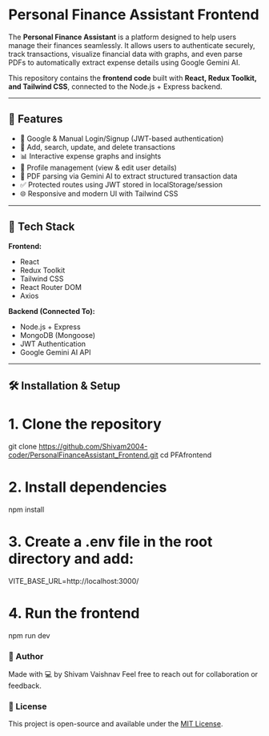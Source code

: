 # Personal Finance Assistant Frontend

The **Personal Finance Assistant** is a platform designed to help users manage their finances seamlessly. It allows users to authenticate securely, track transactions, visualize financial data with graphs, and even parse PDFs to automatically extract expense details using Google Gemini AI.  

This repository contains the **frontend code** built with **React, Redux Toolkit, and Tailwind CSS**, connected to the Node.js + Express backend.

---

## 🌟 Features

- 🔐 Google & Manual Login/Signup (JWT-based authentication)  
- 💸 Add, search, update, and delete transactions  
- 📊 Interactive expense graphs and insights  
- 📁 Profile management (view & edit user details)  
- 📑 PDF parsing via Gemini AI to extract structured transaction data  
- ✅ Protected routes using JWT stored in localStorage/session  
- 🌐 Responsive and modern UI with Tailwind CSS  

---

## 🚀 Tech Stack

**Frontend:**  
- React  
- Redux Toolkit  
- Tailwind CSS  
- React Router DOM  
- Axios  

**Backend (Connected To):**  
- Node.js + Express  
- MongoDB (Mongoose)  
- JWT Authentication  
- Google Gemini AI API  

---


## 🛠️ Installation & Setup

# 1. Clone the repository
git clone https://github.com/Shivam2004-coder/PersonalFinanceAssistant_Frontend.git
cd PFAfrontend

# 2. Install dependencies
npm install

# 3. Create a .env file in the root directory and add:
VITE_BASE_URL=http://localhost:3000/

# 4. Run the frontend
npm run dev


### 👤 Author
Made with 💻 by Shivam Vaishnav
Feel free to reach out for collaboration or feedback.

### 📄 License
This project is open-source and available under the [MIT License](https://opensource.org/licenses/MIT).
